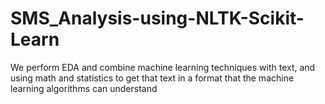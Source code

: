 # SMS_Analysis-using-NLTK-Scikit-Learn
We perform EDA and combine machine learning techniques with text, and using math and statistics to get that text in a format that the machine learning algorithms can understand

